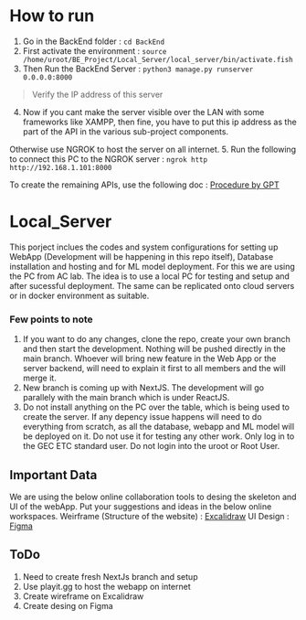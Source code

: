 # How to run

1. Go in the BackEnd folder : ```cd BackEnd```
2. First activate the environment : ```source /home/uroot/BE_Project/Local_Server/local_server/bin/activate.fish```
3. Then Run the BackEnd Server : ```python3 manage.py runserver 0.0.0.0:8000```
> Verify the IP address of this server
4. Now if you cant make the server visible over the LAN with some frameworks like XAMPP, then fine, you have to put this ip address as the part of the API in the various sub-project components. 

Otherwise use NGROK to host the server on all internet.
5. Run the following to connect this PC to the NGROK server : ```ngrok http http://192.168.1.101:8000```


To create the remaining APIs, use the following doc : [Procedure by GPT](./BackEnd/ProcudureByGPT.md)

# Local_Server

This porject inclues the codes and system configurations for setting up WebApp (Development will be happening in this repo itself), Database installation and hosting and for ML model deployment. For this we are using the PC from AC lab. The idea is to use a local PC for testing and setup and after sucessful deployment. The same can be replicated onto cloud servers or in docker environment as suitable.


### Few points to note
1. If you want to do any changes, clone the repo, create your own branch and then start the development. Nothing will be pushed directly in the main branch. Whoever will bring new feature in the Web App or the server backend, will need to explain it first to all members and the will merge it.
2. New branch is coming up with NextJS. The development will go parallely with the main branch which is under ReactJS.
3. Do not install anything on the PC over the table, which is being used to create the server. If any depency issue happens will need to do everything from scratch, as all the database, webapp and ML model will be deployed on it. Do not use it for testing any other work. Only log in to the GEC ETC standard user. Do not login into the uroot or Root User.


## Important Data
We are using the below online collaboration tools to desing the skeleton and UI of the webApp. Put your suggestions and ideas in the below online workspaces.
Weirframe (Structure of the website) : [Excalidraw](https://excalidraw.com/#room=f19ff3afd8e416e95810,tv_zFrb4YpiwFHOx7NKKgg)
UI Design : [Figma](https://www.figma.com/file/STlnToD2u2sJWXNBqOrJNi/BE-Project-WebApp-Design?type=design&node-id=0%3A1&mode=design&t=jV1s5RBNqQeq2uKV-1)



## ToDo
1. Need to create fresh NextJs branch and setup
2. Use playit.gg to host the webapp on internet
3. Create wireframe on Excalidraw
4. Create desing on Figma
